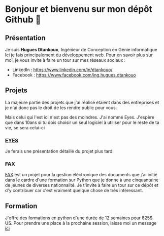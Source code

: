 # Bonjour et bienvenu sur mon dépôt Github 👋

## Présentation

Je suis **Hugues Dtankouo**, Ingénieur de Conception en Génie informatique
Ici je fais principalement du développement web.
Pour en savoir plus sur moi, je vous invite à faire un tour sur mes réseaux sociaux :
- LinkedIn : https://www.linkedin.com/in/dtankouo/
- Facebook : https://www.facebook.com/ing.hugues.dtankouo

## Projets

La majeure partie des projets que j'ai réalisé étaient dans des entreprises et je n'ai donc pas le droit de les rendre public pour vous.

Mais celui qui l'est ici n'est pas des moindres. J'ai nommé Eyes. J'espère que dans 10ans si tu dois choisir un seul logiciel à utiliser pour le reste de ta vie, se sera celui-ci

### [EYES](https://github.com/Hugues-DTANKOUO/eyes)

Je ferais une présentation détaillé du projet plus tard

### FAX

[FAX](https://github.com/Hugues-DTANKOUO/Fax) est un projet pour la gestion éléctronique des documents que j'ai initié dans le cardre d'une formation sur Python que je donne à une cinquantaine de jeunes de diverses nationnalité.
Je t'invite à faire un tour sur ce dépôt et d'y contribuer car c'est vraiment quelque chose de très intéressant.

## Formation

J'offre des formations en python d'une durée de 12 semaines pour 825$ US. 
Pour prendre une place à la prochaine session, laisse moi un message [ici](https://wa.me/message/RE3Z6BSVNAOTF1)


<!--
**Hugues-DTANKOUO/Hugues-DTANKOUO** is a ✨ _special_ ✨ repository because its `README.md` (this file) appears on your GitHub profile.

Here are some ideas to get you started:

- 🔭 I’m currently working on ...
- 🌱 I’m currently learning ...
- 👯 I’m looking to collaborate on ...
- 🤔 I’m looking for help with ...
- 💬 Ask me about ...
- 📫 How to reach me: ...
- 😄 Pronouns: ...
- ⚡ Fun fact: ...
-->
